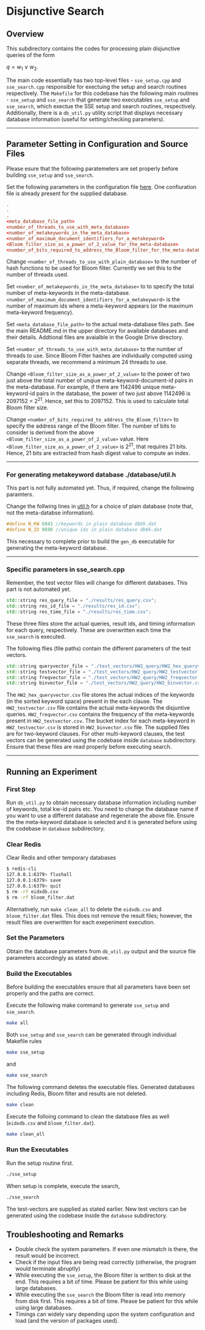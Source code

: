 # Disjunctive Search
## Overview

This subdirectory contains the codes for processing plain disjunctive queries of the form

$q = w_1\lor w_2$.

The main code essentially has two top-level files - `sse_setup.cpp` and `sse_search.cpp` responsible for exectuing the setup and search routines respectively. The `Makefile` for this codebase has the following main routines - `sse_setup` and `sse_search` that generate two executables `sse_setup` and `sse_search`, which exectue the SSE setup and search routines, respectively. Additionally, there is a `db_util.py` utility script that displays necessary database information (useful for setting/checking parameters).

---

## Parameter Setting in Configuration and Source Files

Please esure that the following paratemeters are set properly before building `sse_setup` and `sse_search`.

Set the following parameters in the configuration file [here](../configuration/). One confiuration file is already present for the supplied database.

```conf
.
.
.
<meta_database_file_path>
<number_of_threads_to_use_with_meta_database>
<number_of_metakeywords_in_the_meta_database>
<number_of_maximum_document_identifiers_for_a_metakeyword>
<Bloom_filter_size_as_a_power_of_2_value_for_the_meta-database>
<number_of_bits_required_to_address_the_Bloom_filter_for_the_meta-database>
```

Change `<number_of_threads_to_use_with_plain_database>` to the number of hash functions to be used for Bloom filter. Currently we set this to the number of threads used.

Set `<number_of_metakeywords_in_the_meta_database>` to to specify the total number of meta-keywords in the meta-database. `<number_of_maximum_document_identifiers_for_a_metakeyword>` is the number of maximum ids where a meta-keyword appears (or the maximum meta-keyword frequency).

Set `<meta_database_file_path>` to the actual meta-database files path. See the main README.md in the upper directory for available databases and their details. Addtional files are avaialble in the Google Drive directory.

Set `<number_of_threads_to_use_with_meta_database>` to the number of threads to use. Since Bloom Filter hashes are individually computed using separate threads, we recommend a minimum 24 threads to use.

Change `<Bloom_filter_size_as_a_power_of_2_value>` to the power of two just above the total number of unqiue meta-keyword-document-id pairs in the meta-database. For example, if there are 1142496 unique meta-keyword-id pairs in the database, the power of two just above 1142496 is 2097152 = $2^{21}$. Hence, set this to 2097152. This is used to calculate total Bloom filter size.

Change `<number_of_bits_required_to_address_the_Bloom_filter>` to specify the address range of the Bloom filter. The number of bits to consider is derived from the above `<Bloom_filter_size_as_a_power_of_2_value>` value. Here `<Bloom_filter_size_as_a_power_of_2_value>` is $2^{21}$, that requires 21 bits. Hence, 21 bits are extracted from hash digest value to compute an index.

---
### For generating metakeyword database **./database/util.h**

This part is not fully automated yet. Thus, if required, change the following paramters.

Change the follwing lines in [util.h](./database/utils.h) for a choice of plain database (note that, not the meta-databse information).

```C++
#define N_KW 6043 //keywords in plain database db6k.dat
#define N_ID 9690 //unique ids in plain database db6k.dat
```

This necessary to complete prior to build the `gen_db` executable for generating the meta-keyword database.

---
### Specific parameters in **sse_search.cpp**

Remember, the test vector files will change for different databases. This part is not automated yet.

```C++
std::string res_query_file = "./results/res_query.csv";
std::string res_id_file = "./results/res_id.csv";
std::string res_time_file = "./results/res_time.csv";
```
These three files store the actual queries, result ids, and timing information for each query, respectively. These are overwritten each time the `sse_search` is executed.

The following flies (file paths) contain the different parameters of the test vectors.

```C++
std::string queryvector_file = "./test_vectors/HW2_query/HW2_hex_queryvector.csv";
std::string testvector_file = "./test_vectors/HW2_query/HW2_testvector.csv";
std::string freqvector_file = "./test_vectors/HW2_query/HW2_freqvector.csv";
std::string binvector_file = "./test_vectors/HW2_query/HW2_binvector.csv";
```

The `HW2_hex_queryvector.csv` file stores the actual indices of the keywords (in the sorted keyword space) present in the each clause. The `HW2_testvector.csv` file contains the actual meta-keywords the disjuntive queries. `HW2_freqvector.csv` contains the frequency of the meta-keywords present in `HW2_testvector.csv`. The bucket index for each meta-keyword in `HW2_testvector.csv` is stored in `HW2_binvector.csv` file. The supplied files are for two-keyword clauses. For other multi-keyword clauses, the test vectors can be generated using the codebase inside `database` subdirectory. Ensure that these files are read properly before executing search.

---

## Running an Experiment

### First Step

Run `db_util.py` to obtain necessary database information including number of keywords, total kw-id pairs etc. You need to change the database name if you want to use a different database and regenerate the above file. Ensure the the meta-keyword database is selected and it is generated before using the codebase in `database` subdirectory.

### Clear Redis

Clear Redis and other temporary databases

```bash
$ redis-cli
127.0.0.1:6379> flushall
127.0.0.1:6379> save
127.0.0.1:6379> quit
$ rm -rf eidxdb.csv
$ rm -rf bloom_filter.dat
```

Alternatively, run `make clean_all` to delete the `eidxdb.csv` and `bloom_filter.dat` files. This does not remove the result files; however, the result files are overwritten for each exeperiment execution.

### Set the Parameters

Obtain the database parameters from `db_util.py` output and the source file parameters accordingly as stated above.

### Build the Executables

Before building the executables ensure that all parameters have been set properly and the paths are correct.

Execute the following make command to generate `sse_setup` and `sse_search`.

```bash
make all
```

Both `sse_setup` and `sse_search` can be generated through individual Makefile rules

```bash
make sse_setup
```

and 

```bash
make sse_search
```

The following command deletes the executable files. Generated databases including Redis, Bloom filter and results are not deleted.

```bash
make clean 
```

Execute the folloing command to clean the database files as well (`eidxdb.csv` and `bloom_filter.dat`).

```bash
make clean_all
```

### Run the Executables

Run the setup routine first.

```bash
./sse_setup
```

When setup is complete, execute the search,

```bash
./sse_search
```

The test-vectors are supplied as stated earlier. New test vectors can be generated using the codebase inside the `database` subdirectory.

## Troubleshooting and Remarks

- Double check the system parameters. If even one mismatch is there, the result would be incorrect.
- Check if the input files are being read correctly (otherwise, the program would terminate abruptly)
- While executing the `sse_setup`, the Bloom filter is written to disk at the end. This requires a bit of time. Please be patient for this while using large databases.
- While executing the `sse_search` the Bloom filter is read into memory from disk first. This requires a bit of time. Please be patient for this while using large databases.
- Timings can widely vary depending upon the system configuration and load (and the version of packages used).